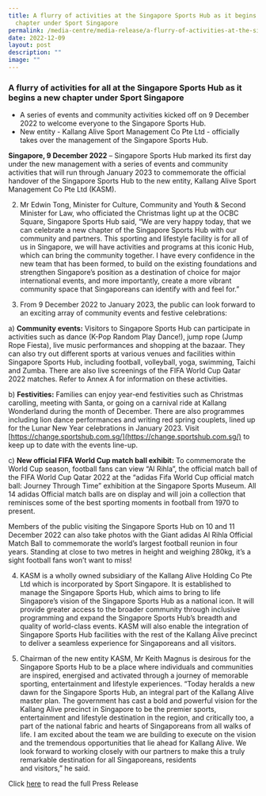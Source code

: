 ```yaml
---
title: A flurry of activities at the Singapore Sports Hub as it begins a new
  chapter under Sport Singapore
permalink: /media-centre/media-release/a-flurry-of-activities-at-the-singapore-sports-hub-as-it-begins-a-new/
date: 2022-12-09
layout: post
description: ""
image: ""
---
```


### **A flurry of activities for all at the Singapore Sports Hub as it begins a new chapter under Sport Singapore**

* A series of events and community activities kicked off on 9 December 2022 to welcome everyone to the Singapore Sports Hub.  
* New entity - Kallang Alive Sport Management Co Pte Ltd - officially takes over the management of the Singapore Sports Hub.

**Singapore, 9 December 2022** – Singapore Sports Hub marked its first day under the new management with a series of events and community activities that will run through January 2023 to commemorate the official handover of the Singapore Sports Hub to the new entity, Kallang Alive Sport Management Co Pte Ltd (KASM).

2.  Mr Edwin Tong, Minister for Culture, Community and Youth & Second Minister for Law, who officiated the Christmas light up at the OCBC Square, Singapore Sports Hub said, “We are very happy today, that we can celebrate a new chapter of the Singapore Sports Hub with our community and partners. This sporting and lifestyle facility is for all of us in Singapore, we will have activities and programs at this iconic Hub, which can bring the community together. I have every confidence in the new team that has been formed, to build on the existing foundations and strengthen Singapore’s position as a destination of choice for major international events, and more importantly, create a more vibrant community space that Singaporeans can identify with and feel for.”  
  
3.  From 9 December 2022 to January 2023, the public can look forward to an exciting array of community events and festive celebrations:  
  
a)  **Community events:** Visitors to Singapore Sports Hub can participate in activities such as dance (K-Pop Random Play Dance!), jump rope (Jump Rope Fiesta), live music performances and shopping at the bazaar. They can also try out different sports at various venues and facilities within Singapore Sports Hub, including football, volleyball, yoga, swimming, Taichi and Zumba. There are also live screenings of the FIFA World Cup Qatar 2022 matches. Refer to Annex A for information on these activities.  
  
b)  **Festivities:** Families can enjoy year-end festivities such as Christmas carolling, meeting with Santa, or going on a carnival ride at Kallang Wonderland during the month of December. There are also programmes including lion dance performances and writing red spring couplets, lined up for the Lunar New Year celebrations in January 2023. Visit [https://change.sportshub.com.sg/](https://change.sportshub.com.sg/) to keep up to date with the events line-up. 

c) **New official FIFA World Cup match ball exhibit:** To commemorate the World Cup season, football fans can view “Al Rihla”, the official match ball of the FIFA World Cup Qatar 2022 at the “adidas Fifa World Cup official match ball: Journey Through Time” exhibition at the Singapore Sports Museum. All 14 adidas Official match balls are on display and will join a collection that reminisces some of the best sporting moments in football from 1970 to present.  
  
Members of the public visiting the Singapore Sports Hub on 10 and 11 December 2022 can also take photos with the Giant adidas Al Rihla Official Match Ball to commemorate the world’s largest football reunion in four years. Standing at close to two metres in height and weighing 280kg, it’s a sight football fans won’t want to miss!  
  
4.  KASM is a wholly owned subsidiary of the Kallang Alive Holding Co Pte Ltd which is incorporated by Sport Singapore. It is established to manage the Singapore Sports Hub, which aims to bring to life Singapore’s vision of the Singapore Sports Hub as a national icon. It will provide greater access to the broader community through inclusive programming and expand the Singapore Sports Hub’s breadth and quality of world-class events. KASM will also enable the integration of Singapore Sports Hub facilities with the rest of the Kallang Alive precinct to deliver a seamless experience for Singaporeans and all visitors.   
  
5.  Chairman of the new entity KASM, Mr Keith Magnus is desirous for the Singapore Sports Hub to be a place where individuals and communities are inspired, energised and activated through a journey of memorable sporting, entertainment and lifestyle experiences. “Today heralds a new dawn for the Singapore Sports Hub, an integral part of the Kallang Alive master plan. The government has cast a bold and powerful vision for the Kallang Alive precinct in Singapore to be the premier sports, entertainment and lifestyle destination in the region, and critically too, a part of the national fabric and hearts of Singaporeans from all walks of life. I am excited about the team we are building to execute on the vision and the tremendous opportunities that lie ahead for Kallang Alive. We look forward to working closely with our partners to make this a truly remarkable destination for all Singaporeans, residents  
and visitors,” he said.

Click [here](/files/Media%20Centre/Media%20Release/2022/December/A%20flurry%20of%20activities%20for%20all%20at%20the%20Singapore%20Sports%20Hub%20as%20it%20begins%20a%20new%20chapter.pdf) to read the full Press Release